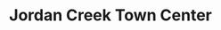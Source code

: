 ---
title: "Jordan Creek Town Center"
url: /west-des-moines/jordan-creek-town-center/
shop: mall
---